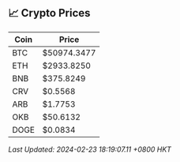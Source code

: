 ## 📈 Crypto Prices

| Coin | Price |
| ---- | ----- |
| BTC | $50974.3477 |
| ETH | $2933.8250 |
| BNB | $375.8249 |
| CRV | $0.5568 |
| ARB | $1.7753 |
| OKB | $50.6132 |
| DOGE | $0.0834 |

_Last Updated: 2024-02-23 18:19:07.11 +0800 HKT_